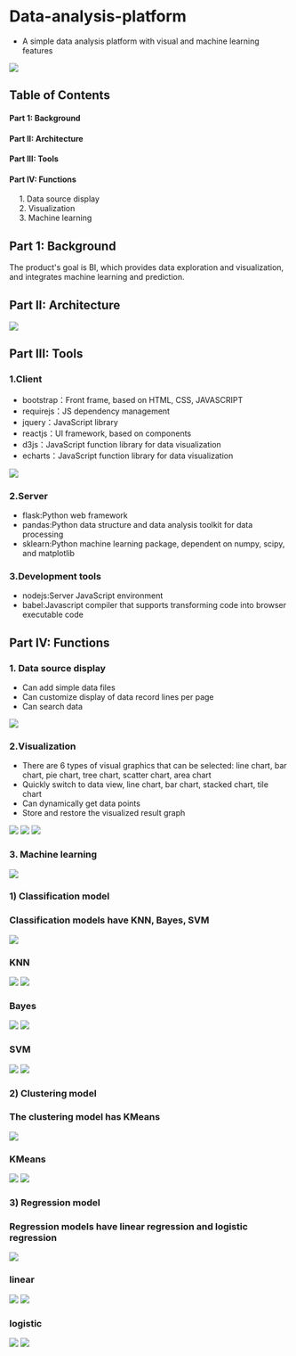 # Data-analysis-platform
* A simple data analysis platform with visual and machine learning features  
  
  
  
![](ResaultPic/main.png)
  
  
  
## Table of Contents  
#### Part 1: Background  
#### Part II: Architecture  
#### Part III: Tools  
#### Part IV: Functions  
&emsp; 1. Data source display  
&emsp; 2. Visualization  
&emsp; 3. Machine learning  
  
  
## Part 1: Background  
The product's goal is BI, which provides data exploration and visualization, and integrates machine learning and prediction.  
  
  
  
  
## Part II: Architecture  
![](ResaultPic/Architecture.png)


## Part III: Tools    
### 1.Client  
* bootstrap：Front frame, based on HTML, CSS, JAVASCRIPT  
* requirejs：JS dependency management  
* jquery：JavaScript library  
* reactjs：UI framework, based on components  
* d3js：JavaScript function library for data visualization  
* echarts：JavaScript function library for data visualization  
  
![](ResaultPic/Client.png)
  
### 2.Server 
* flask:Python web framework  
* pandas:Python data structure and data analysis toolkit for data processing  
* sklearn:Python machine learning package, dependent on numpy, scipy, and matplotlib  

### 3.Development tools
* nodejs:Server JavaScript environment  
* babel:Javascript compiler that supports transforming code into browser executable code  


## Part IV: Functions 

### 1. Data source display  
* Can add simple data files  
* Can customize display of data record lines per page  
* Can search data  
  
  
  
![](ResaultPic/data.png)

### 2.Visualization  
* There are 6 types of visual graphics that can be selected: line chart, bar chart, pie chart, tree chart, scatter chart, area chart  
* Quickly switch to data view, line chart, bar chart, stacked chart, tile chart  
* Can dynamically get data points  
* Store and restore the visualized result graph    
  
  
  
![](ResaultPic/viz1.png)
![](ResaultPic/viz2.png)
![](ResaultPic/viz3.png)

### 3. Machine learning  

![](ResaultPic/ml.png)  
  
  
  
### 1) Classification model  
### Classification models have KNN, Bayes, SVM  
  
  
  
![](ResaultPic/ml-CLS.png)
### KNN  
  
  
  
![](ResaultPic/ml-KNN-viz.png)
![](ResaultPic/ml-KNN-pre.png)  
  
  
###  Bayes  
  
  
  
![](ResaultPic/ml-Bayes-viz.png)
![](ResaultPic/ml-Bayes-pre.png)  
  
  
###  SVM  
  
  
  
![](ResaultPic/ml-SVM-viz.png)
![](ResaultPic/ml-SVM-pre.png)


###  2) Clustering model  
###  The clustering model has KMeans    
  
  
  
![](ResaultPic/ml-CLU.png)
  
###  KMeans  
  
  
  
![](ResaultPic/ml-KMeans-viz.png)
![](ResaultPic/ml-KMeans-pre.png)


###  3) Regression model  
###  Regression models have linear regression and logistic regression  
  
  
  
![](ResaultPic/ml-REG.png)  
  
  
  
###  linear 
  
![](ResaultPic/ml-linear-viz.png)
![](ResaultPic/ml-linear-pre.png)  
  
  
  
###  logistic 

![](ResaultPic/ml-logistic-viz.png)
![](ResaultPic/ml-logistic-pre.png)






